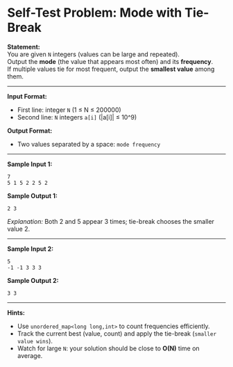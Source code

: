 # Self-Test Problem: Mode with Tie-Break

**Statement:**  
You are given `N` integers (values can be large and repeated).  
Output the **mode** (the value that appears most often) and its **frequency**.  
If multiple values tie for most frequent, output the **smallest value** among them.

---

**Input Format:**  
- First line: integer `N` (1 ≤ N ≤ 200000)  
- Second line: `N` integers `a[i]` (|a[i]| ≤ 10^9)

**Output Format:**  
- Two values separated by a space: `mode frequency`

---

**Sample Input 1:**
```
7
5 1 5 2 2 5 2
```

**Sample Output 1:**
```
2 3
```

*Explanation:* Both 2 and 5 appear 3 times; tie-break chooses the smaller value 2.

---

**Sample Input 2:**
```
5
-1 -1 3 3 3
```

**Sample Output 2:**
```
3 3
```
---

**Hints:**
- Use `unordered_map<long long,int>` to count frequencies efficiently.
- Track the current best (value, count) and apply the tie-break (`smaller value wins`).
- Watch for large `N`: your solution should be close to **O(N)** time on average.